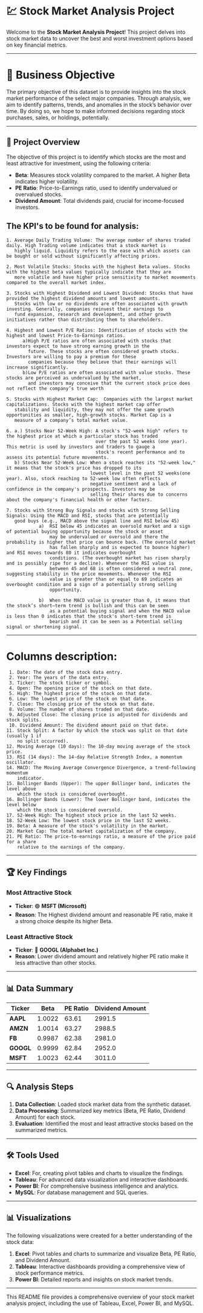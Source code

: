 # 💹 Stock Market Analysis Project

Welcome to the **Stock Market Analysis Project**! 
This project delves into stock market data to uncover the best and worst investment options based on key financial metrics. 

---

# 🔎 Business Objective
  The primary objective of this dataset is to provide insights into the stock market performance of the select major companies. 
  Through analysis, we aim to identify patterns, trends, and anomalies in the stock’s behavior over time. By doing so, we hope 
  to make informed decisions regarding stock purchases, sales, or holdings, potentially.
  
---

## 📘 Project Overview

The objective of this project is to identify which stocks are the most and least attractive for investment, using the following criteria:

- **Beta**: Measures stock volatility compared to the market. A higher Beta indicates higher volatility.
- **PE Ratio**: Price-to-Earnings ratio, used to identify undervalued or overvalued stocks.
- **Dividend Amount**: Total dividends paid, crucial for income-focused investors.

## The KPI's to be found for analysis:
    1. Average Daily Trading Volume: The average number of shares traded daily. High Trading volume indicates that a stock market is 
       highly liquid. Liquidity refers to the ease with which assets can be bought or sold without significantly affecting prices.
       
    2. Most Volatile Stocks: Stocks with the highest Beta values. Stocks with the highest beta values typically indicate that they are 
       more volatile and have higher price sensitivity to market movements compared to the overall market index.
       
    3. Stocks with Highest Dividend and Lowest Dividend: Stocks that have provided the highest dividend amounts and lowest amounts. 
       Stocks with low or no dividends are often associated with growth investing. Generally, companies reinvest their earnings to 
       fund expansion, research and development, and other growth initiatives rather than distributing them to shareholders. 
   
    4. Highest and Lowest P/E Ratios: Identification of stocks with the highest and lowest Price-to-Earnings ratios. 
          a)High P/E ratios are often associated with stocks that investors expect to have strong earning growth in the 
            future. These stocks are often considered growth stocks. Investors are willing to pay a premium for these 
            companies because they believe that their earnings will increase significantly.
          b)Low P/E ratios are often associated with value stocks. These stocks are perceived as undervalued by the market, 
            and investors may conceive that the current stock price does not reflect the company’s true worth

    5. Stocks with Highest Market Cap:  Companies with the largest market capitalizations. Stocks with the highest market cap offer 
       stability and liquidity, they may not offer the same growth opportunities as smaller, high-growth stocks. Market Cap is a 
       measure of a company’s total market value. 

    6. a.) Stocks Near 52-Week High: A stock's "52-week high" refers to the highest price at which a particular stock has traded 
                                     over the past 52 weeks (one year). This metric is used by investors and traders to gauge a 
                                     stock's recent performance and to assess its potential future movements.
       b) Stocks Near 52-Week Low: When a stock reaches its "52-week low," it means that the stock's price has dropped to its 
                                   lowest level in the past 52 weeks(one year). Also, stock reaching to 52-week low often reflects
                                   negative sentiment and a lack of confidence in the company's prospects. Investors may be 
                                   selling their shares due to concerns about the company's financial health or other factors.

    7. Stocks with Strong Buy Signals and stocks with Strong Selling Signals: Using the MACD and RSI, stocks that are potentially 
       good buys (e.g., MACD above the signal line and RSI below 45) 
                a)	RSI below 45 indicates an oversold market and a sign of potential buying opportunity because the stock or asset 
                    may be undervalued or oversold and there the probability is higher that price can bounce back. (The oversold market
                    has fallen sharply and is expected to bounce higher) and RSI moves towards 80 it indicates overbought 
                    conditions. (The overbought market has risen sharply and is possibly ripe for a decline). Whenever the RSI value is 
                    between 45 and 68 is often considered a neutral zone, suggesting stability in the price movements. Whenever the RSI 
                    value is greater than or equal to 69 indicates an overbought condition and a sign of a potentially strong selling 
                    opportunity.
                
                b)	When the MACD value is greater than 0, it means that the stock’s short–term trend is bullish and this can be seen 
                    as a potential buying signal and when the MACD value is less than 0 indicates that the stock's short-term trend is 
                    bearish and it can be seen as a Potential selling signal or shortening signal.

     
---

# Columns description:
     1. Date: The date of the stock data entry.
     2. Year: The years of the data entry.
     3. Ticker: The stock ticker or symbol.
     4. Open: The opening price of the stock on that date.
     5. High: The highest price of the stock on that date.
     6. Low: The lowest price of the stock on that date.
     7. Close: The closing price of the stock on that date.
     8. Volume: The number of shares traded on that date.
     9. Adjusted Close: The closing price is adjusted for dividends and stock splits.
     10. Dividend Amount: The dividend amount paid on that date.
    11. Stock Split: A factor by which the stock was split on that date (usually 1 if 
        no split occurred).
    12. Moving Average (10 days): The 10-day moving average of the stock price.
    13. RSI (14 days): The 14-day Relative Strength Index, a momentum oscillator.
    14. MACD: The Moving Average Convergence Divergence, a trend-following momentum 
        indicator.
    15. Bollinger Bands (Upper): The upper Bollinger band, indicates the level above 
        which the stock is considered overbought.
    16. Bollinger Bands (Lower): The lower Bollinger band, indicates the level below 
        which the stock is considered oversold.
    17. 52-Week High: The highest stock price in the last 52 weeks.
    18. 52-Week Low: The lowest stock price in the last 52 weeks.
    19. Beta: A measure of the stock's volatility in the market.
    20. Market Cap: The total market capitalization of the company.
    21. PE Ratio: The price-to-earnings ratio, a measure of the price paid for a share 
        relative to the earnings of the company.

---
## 🏆 Key Findings

### **Most Attractive Stock**
- **Ticker**: 🟢 **MSFT (Microsoft)**
- **Reason**: The Highest dividend amount and reasonable PE ratio, make it a strong choice despite its higher Beta.

### **Least Attractive Stock**
- **Ticker**: 🔴 **GOOGL (Alphabet Inc.)**
- **Reason**: Lower dividend amount and relatively higher PE ratio make it less attractive than other stocks.

---

## 📊 Data Summary

| **Ticker** | **Beta** | **PE Ratio** | **Dividend Amount** |
|------------|----------|--------------|---------------------|
| **AAPL**   | 1.0022   | 63.61        | 2991.5              |
| **AMZN**   | 1.0014   | 63.27        | 2988.5              |
| **FB**     | 0.9987   | 62.38        | 2981.0              |
| **GOOGL**  | 0.9999   | 62.84        | 2952.0              |
| **MSFT**   | 1.0023   | 62.44        | 3011.0              |

---

## 🔍 Analysis Steps

1. **Data Collection**: Loaded stock market data from the synthetic dataset.
2. **Data Processing**: Summarized key metrics (Beta, PE Ratio, Dividend Amount) for each stock.
3. **Evaluation**: Identified the most and least attractive stocks based on the summarized metrics.

---

## 🛠 Tools Used

- **Excel**: For, creating pivot tables and charts to visualize the findings.
- **Tableau**: For advanced data visualization and interactive dashboards.
- **Power BI**: For comprehensive business intelligence and analytics.
- **MySQL**: For database management and SQL queries.

---

## 📊 Visualizations

The following visualizations were created for a better understanding of the stock data:

1. **Excel**: Pivot tables and charts to summarize and visualize Beta, PE Ratio, and Dividend Amount.
2. **Tableau**: Interactive dashboards providing a comprehensive view of stock performance metrics.
3. **Power BI**: Detailed reports and insights on stock market trends.

---


This README file provides a comprehensive overview of your stock market analysis project, including the use of Tableau, Excel, Power BI, and MySQL.




